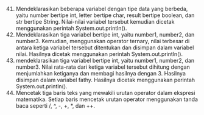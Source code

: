 41. Mendeklarasikan beberapa variabel dengan tipe data yang berbeda, yaitu number bertipe int, letter bertipe char, result bertipe boolean, dan str bertipe String.
    Nilai-nilai variabel tersebut kemudian dicetak menggunakan perintah System.out.println().
42. Mendeklarasikan tiga variabel bertipe int, yaitu number1, number2, dan number3.
    Kemudian, menggunakan operator ternary, nilai terbesar di antara ketiga variabel tersebut ditentukan dan disimpan dalam variabel nilai.
    Hasilnya dicetak menggunakan perintah System.out.println().
43. mendeklarasikan tiga variabel bertipe int, yaitu number1, number2, dan number3.
    Nilai rata-rata dari ketiga variabel tersebut dihitung dengan menjumlahkan ketiganya dan membagi hasilnya dengan 3. Hasilnya disimpan dalam variabel fathy.
    Hasilnya dicetak menggunakan perintah System.out.println().
44. Mencetak tiga baris teks yang mewakili urutan operator dalam ekspresi matematika.
    Setiap baris mencetak urutan operator menggunakan tanda baca seperti /, ^, -, +, *, dan ++.
